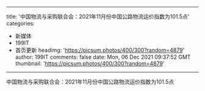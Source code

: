 
---
title: '中国物流与采购联合会：2021年11月份中国公路物流运价指数为101.5点'
categories: 
 - 新媒体
 - 199IT
 - 首页更新
headimg: 'https://picsum.photos/400/300?random=4879'
author: 199IT
comments: false
date: Mon, 06 Dec 2021 09:37:52 GMT
thumbnail: 'https://picsum.photos/400/300?random=4879'
---

<div>   
中国物流与采购联合会：2021年11月份中国公路物流运价指数为101.5点  
</div>
            